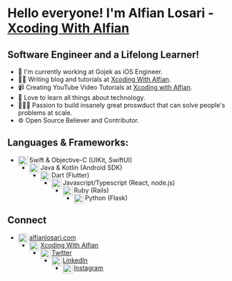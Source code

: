 
# Hello everyone! I'm Alfian Losari - [Xcoding With Alfian][website]

## Software Engineer and a Lifelong Learner!
- 📱 I'm currently working at Gojek as iOS Engineer.
- ✍🏻 Writing blog and tutorials at [Xcoding With Alfian][website].
- 📹 Creating YouTube Video Tutorials at [Xcoding with Alfian][youtube].
- 📖 Love to learn all things about technology.
- 👷🏻‍♂️ Passion to build insanely great proswduct that can solve people's problems at scale.
- ⚙ Open Source Believer and Contributor.

## Languages & Frameworks:
- Swift & Objective-C (UIKit, SwiftUI) <img align="left" alt="swift" width="22px" src="https://cdn.jsdelivr.net/npm/simple-icons@v3/icons/swift.svg"/>
- Java & Kotlin (Android SDK)<img align="left" alt="android" width="22px" src="https://cdn.jsdelivr.net/npm/simple-icons@v3/icons/android.svg"/>
- Dart (Flutter)<img align="left" alt="flutter" width="22px" src="https://cdn.jsdelivr.net/npm/simple-icons@v3/icons/flutter.svg"/>
- Javascript/Typescript (React, node.js)<img align="left" alt="javascript" width="22px" src="https://cdn.jsdelivr.net/npm/simple-icons@v3/icons/javascript.svg"/>
- Ruby (Rails)<img align="left" alt="ruby" width="22px" src="https://cdn.jsdelivr.net/npm/simple-icons@v3/icons/ruby.svg"/>
- Python (Flask)<img align="left" alt="python" width="22px" src="https://cdn.jsdelivr.net/npm/simple-icons@v3/icons/python.svg"/>

## Connect
- [alfianlosari.com<img align="left" alt="alfianlosari | Website" width="22px" src="https://imagizer.imageshack.com/v2/100x75q90/924/hXegXC.png"/>][website]
- [Xcoding With Alfian<img align="left" alt="xcodingwithalfian | YouTube" width="22px" src="https://cdn.jsdelivr.net/npm/simple-icons@v3/icons/youtube.svg"/>][youtube] 
- [Twitter<img align="left" alt="xcodingwithalfian | Twitter" width="22px" src="https://cdn.jsdelivr.net/npm/simple-icons@v3/icons/twitter.svg"/>][twitter] 
- [LinkedIn<img align="left" alt="xcodingwithalfian | LinkedIn" width="22px" src="https://cdn.jsdelivr.net/npm/simple-icons@v3/icons/linkedin.svg"/>][linkedin] 
- [Instagram<img align="left" alt="xcodingwithalfian | Instagram" width="22px" src="https://cdn.jsdelivr.net/npm/simple-icons@v3/icons/instagram.svg"/>][Instagram] 


[website]: https://alfianlosari.com
[youtube]: https://youtube.com/c/XcodingwithAlfian
[twitter]: https://twitter.com/alfianlosari
[linkedin]: https://linkedin.com/in/alfianlosari
[instagram]: https://instagram.com/alfianlosari
